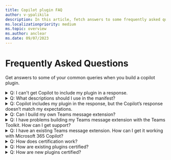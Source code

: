 ```yaml
---
title: Copilot plugin FAQ
author: v-ypalikila
description: In this article, fetch answers to some frequently asked questions while building a copilot plugin.
ms.localizationpriority: medium
ms.topic: overview
ms.author: anclear
ms.date: 09/07/2023
---
```


# Frequently Asked Questions

Get answers to some of your common queries when you build a copilot plugin.

<details>

<summary>Q: I can't get Copilot to include my plugin in a response.</summary>

A: Ensure that you have a descriptive app manifest (previously called Teams app manifest). App manifest is used to determine plugin matching in response to a user prompt. Additionally, ensure that you have sideloaded the app package to Outlook and interacted with the app, including authenticating.

If that still doesn’t work, use the thumbs down indicator on the reply from copilot and prefix your reply with [MessageExtension].

</details>

<details>

<summary> Q: What descriptions should I use in the manifest? </summary>

Here are descriptions that work for NPM Finder.

```json
 "name": { 

        "short": "NPM Finder", 

        "full": "Nuget Package Manager Finder" 

    }, 

    "description": { 

        "short": "Returns information about available NPM packages", 

        "full": "The Nuget Package Manager (NPM) Finder application provides information (such as title and description) about Nuget packages available in the global NPM catalog." 

    }, 

… 

            "commands": [ 

                { 

                    "id": "searchQuery", 

                    "context": [ 

                        "compose", 

                        "commandBox" 

                    ], 

                    "description": "Searches the global NPM catalog for available packages", 

                    "title": "Search", 

                    "type": "query", 

                    "parameters": [ 

                        { 

                            "name": "searchQuery", 

                            "title": "Search Query", 

                            "description": "A package name or description of capability to search", 

                            "inputType": "text" 

                        } 

                    ] 

```

</details>

<details>

<summary> Q: Copilot includes my plugin in the response, but the Copilot’s response doesn’t match my expectations.</summary>

Use the thumbs down indicator on the reply from copilot and prefix your reply with [MessageExtension].

</details>

<details>

<summary> Q: Can I build my own Teams message extension? </summary>

Yes – just make sure that you have a descriptive application manifest and have sideloaded the application to Outlook and interacted with the app, including authentication.
</details>

<details>

<summary> Q: I have problems building my Teams message extension with the Teams Toolkit. How can I get support? </summary>

Reach out to Pierce Boggan, John Miller, and Abram Jackson over email.

</details>

<details>

<summary> Q: I have an existing Teams message extension. How can I get it working with Microsoft 365 Copilot? </summary>

1. Register the Microsoft365Extensions bot channel in Azure Bot Service.
1. Sideload the application to Outlook.

</details>

<details>

<summary> Q: How does certification work?</summary>

The plugin developer will opt into the App Compliance flow in Partner Center after publishing their plugin.  If the developer hasn't previously completed Publisher Verification, they'll be prompted to do so prior to starting the Microsoft 365 Certification process.  Their next step on the compliance journey is to complete Publisher Attestation, which collects self-attested information about their plugin, company, and operations.  This information is published on a publicly facing MSDocs page for their customers to view.  The developer will then start the Microsoft 365 Certification process by uploading some initial documents to help scope the assessment to their plugin and operating environment.  Based on the scope, the developer will then be required to provide evidence for specific controls related to application security, operational security, and data handling/privacy.  Developers that build on Azure can also opt to use the App Compliance Automation Tool (ACAT).  This tool will automatically scan their environment and produce evidence for several controls, reducing the amount of manual work required of the developer. More detailed instructions to achieve Microsoft 365 Certification can be found in this video.

</details>

<details>

<summary> Q: How are existing plugins certified?</summary>

A: After successfully passing the proactive validating pass, existing MEs that haven't already been certified will be encouraged to certify their plugin. This will be done through the email sent to developers confirming their existing ME has been validated.
</details>

<details>

<summary> Q: How are new plugins certified?</summary>
A: New plugins created will be encouraged to certify their plugin after successfully completing validation.
</details>

